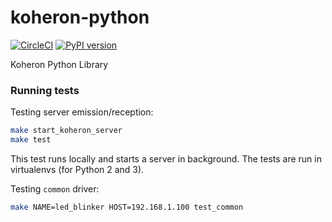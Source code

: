 # koheron-python

[![CircleCI](https://circleci.com/gh/Koheron/koheron-python.svg?style=shield)](https://circleci.com/gh/Koheron/koheron-python)
[![PyPI version](https://badge.fury.io/py/koheron.svg)](https://badge.fury.io/py/koheron)

Koheron Python Library

### Running tests

Testing server emission/reception:
```sh
make start_koheron_server
make test
```
This test runs locally and starts a server in background. 
The tests are run in virtualenvs (for Python 2 and 3).

Testing `common` driver:
```sh
make NAME=led_blinker HOST=192.168.1.100 test_common
```
